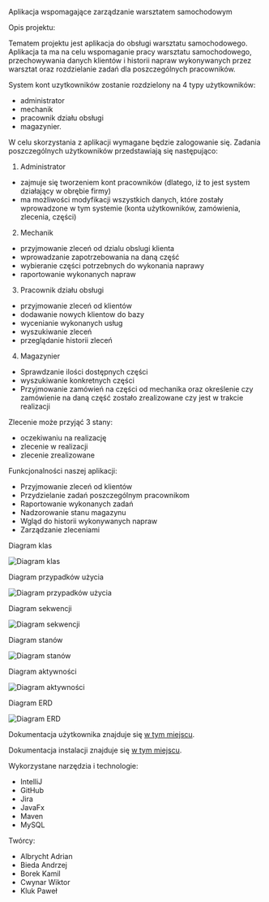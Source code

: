 Aplikacja wspomagające zarządzanie warsztatem samochodowym

Opis projektu:

Tematem projektu jest aplikacja do obsługi warsztatu samochodowego. Aplikacja ta ma na celu wspomaganie pracy warsztatu samochodowego, przechowywania danych klientów i historii napraw wykonywanych przez warsztat oraz rozdzielanie zadań dla poszczególnych pracowników.

System kont uzytkowników zostanie rozdzielony na 4 typy użytkowników:
- administrator
- mechanik
- pracownik działu obsługi
- magazynier.

W celu skorzystania z aplikacji wymagane będzie zalogowanie się. Zadania poszczególnych użytkowników przedstawiają się następująco:

1. Administrator 
- zajmuje się tworzeniem kont pracowników (dlatego, iż to jest system działający w obrębie firmy)
- ma możliwości modyfikacji wszystkich danych, które zostały wprowadzone w tym systemie (konta użytkowników, zamówienia, zlecenia, części)

2. Mechanik
- przyjmowanie zleceń od dzialu obslugi klienta
- wprowadzanie zapotrzebowania na daną część
- wybieranie części potrzebnych do wykonania naprawy
- raportowanie wykonanych napraw

3. Pracownik działu obsługi
- przyjmowanie zleceń od klientów
- dodawanie nowych klientow do bazy
- wycenianie wykonanych usług
- wyszukiwanie zleceń
- przeglądanie historii zleceń

4. Magazynier
- Sprawdzanie ilości dostępnych części
- wyszukiwanie konkretnych części
- Przyjmowanie zamówień na części od mechanika oraz określenie czy zamówienie na daną część zostało zrealizowane czy jest w trakcie realizacji

Zlecenie może przyjąć 3 stany:
- oczekiwaniu na realizację
- zlecenie w realizacji
- zlecenie zrealizowane

Funkcjonalności naszej aplikacji:

- Przyjmowanie zleceń od klientów
- Przydzielanie zadań poszczególnym pracownikom
- Raportowanie wykonanych zadań
- Nadzorowanie stanu magazynu
- Wgląd do historii wykonywanych napraw
- Zarządzanie zleceniami


Diagram klas

![Diagram klas](DiagramKlas.jpg)

Diagram przypadków użycia

![Diagram przypadków użycia](DiagramPrzypadkowUzycia.jpg)

Diagram sekwencji

![Diagram sekwencji](DiagramSekwencji.jpg)

Diagram stanów

![Diagram stanów](DiagramStanow.png)

Diagram aktywności

![Diagram aktywności](DiagramAktywnosci.jpg)

Diagram ERD

![Diagram ERD](DiagramERD.jpg)

Dokumentacja użytkownika znajduje się [w tym miejscu](Dokumetacja%20użytkownika.pdf).

Dokumentacja instalacji znajduje się [w tym miejscu](Dokumetacja%20Instalacji.pdf).

Wykorzystane narzędzia i technologie:

- IntelliJ
- GitHub
- Jira
- JavaFx
- Maven
- MySQL


Twórcy:

- Albrycht Adrian 
- Bieda Andrzej
- Borek Kamil
- Cwynar Wiktor 
- Kluk Paweł
